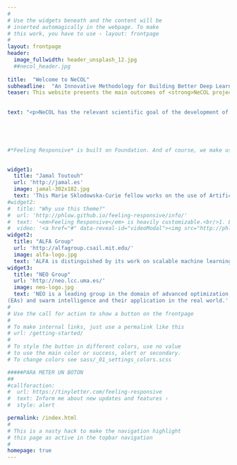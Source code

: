 ```yaml
---
#
# Use the widgets beneath and the content will be
# inserted automagically in the webpage. To make
# this work, you have to use › layout: frontpage
#
layout: frontpage
header:
  image_fullwidth: header_unsplash_12.jpg 
  ##necol_header.jpg 
  
title:  "Welcome to NeCOL"
subheadline:  "An Innovative Methodology for Building Better Deep Learning Tools for Real Word Applications"
teaser: This website presents the main outcomes of <strong>NeCOL project</strong> under the <strong>Marie Sklodowska-Curie grant No 799078</strong>.</br><img src="https://jamaltoutouh.github.io/images/h2020.jpg"/> 
 
 
text: "<p>NeCOL has the relevant scientific goal of the development of efficient deep learning (DL) based on the use of co-evolutionary algorithms (CEAs) for real world applications. Hence the name of the project, <strong>Neural CO-evoltionary Learning</strong> or <strong>NeCOL</strong>. We want to tackle applications of importance in present societies, such as cybersecurity and Smart Cities (SC).</p><p>This project is funded by the European Union’s Horizon 2020 research and innovation programme under the Marie Skłodowska-Curie Individual Fellowship grant agreement No 799078. NeCOL involves <strong>Jamal Toutouh, PhD.</strong> as the Marie Sklodowska-Curie fellow and main researcher and two research groups: <strong>NEO</strong> (Networking and Emerging Optimization) at the University of Malaga (UMA) in Europe (Spain) and <strong>ALFA</strong> (Anyscale Learning For All) at the Massachusetts Institute of Technology (MIT) in USA. </p>"

 



#*Feeling Responsive* is built on Foundation. And of course, we make use of the wonderful grid system and so can you. Find out more about [constructing  beautiful layouts][1] in the foundation documentation.

  
widget1:
  title: "Jamal Toutouh"
  url: 'http://jamal.es'
  image: jamal-302x182.jpg
  text: 'This Marie Sklodowska-Curie fellow works on the use of Artificial Intelligence to improve the life of EU citizens, without leaving the vulnerable population behind.'
#widget2:
#  title: "Why use this theme?"
#  url: 'http://phlow.github.io/feeling-responsive/info/'
#  text: '<em>Feeling Responsive</em> is heavily customizable.<br/>1. Language-Support :)<br/>2. Optimized for speed and it&#39;s responsive.<br/>3. Built on <a href="http://foundation.zurb.com/">Foundation Framework</a>.<br/>4. Seven different Headers.<br/>5. Customizable navigation, footer,...'
#  video: '<a href="#" data-reveal-id="videoModal"><img src="http://phlow.github.io/feeling-responsive/images/start-video-feeling-responsive-302x182.jpg" width="302" height="182" alt=""/></a>'
widget2:
  title: "ALFA Group"
  url: 'http://alfagroup.csail.mit.edu/'
  image: alfa-logo.jpg
  text: 'ALFA is distinguished by its work on scalable machine learning (ML) and data science frameworks for large-scale knowledge mining, prediction, analytics, and optimization.'
widget3:
  title: "NEO Group"
  url: 'http://neo.lcc.uma.es/'
  image: neo-logo.jpg
  text: 'NEO is a leading group in the domain of advanced optimization, principally using evolutionary algorithms
(EAs) and swarm intelligence and their application in the real world.'
#
# Use the call for action to show a button on the frontpage
#
# To make internal links, just use a permalink like this
# url: /getting-started/
#
# To style the button in different colors, use no value
# to use the main color or success, alert or secondary.
# To change colors see sass/_01_settings_colors.scss

#####PARA METER UN BOTON
##
#callforaction:
#  url: https://tinyletter.com/feeling-responsive
#  text: Inform me about new updates and features ›
#  style: alert

permalink: /index.html
#
# This is a nasty hack to make the navigation highlight
# this page as active in the topbar navigation
#
homepage: true
---
```

<!--
#<div id="videoModal" class="reveal-modal large" data-reveal="">
#  <div class="flex-video widescreen vimeo" style="display: block;">
#    <iframe width="1280" height="720" src="https://www.youtube.com/embed/3b5zCFSmVvU" frameborder="0" allowfullscreen></iframe>
#  </div>
#  <a class="close-reveal-modal">&#215;</a>
#</div>
-->
